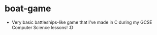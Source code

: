 # boat-game
- Very basic battleships-like game that I've made in C during my GCSE Computer Science lessons! :D
